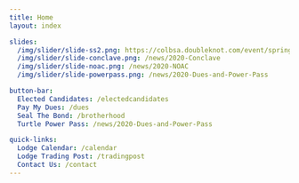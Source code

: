 ```yaml
---
title: Home
layout: index

slides:
  /img/slider/slide-ss2.png: https://colbsa.doubleknot.com/event/spring-service-2/2640889
  /img/slider/slide-conclave.png: /news/2020-Conclave
  /img/slider/slide-noac.png: /news/2020-NOAC
  /img/slider/slide-powerpass.png: /news/2020-Dues-and-Power-Pass

button-bar:
  Elected Candidates: /electedcandidates
  Pay My Dues: /dues
  Seal The Bond: /brotherhood
  Turtle Power Pass: /news/2020-Dues-and-Power-Pass

quick-links:
  Lodge Calendar: /calendar
  Lodge Trading Post: /tradingpost
  Contact Us: /contact
---
```

